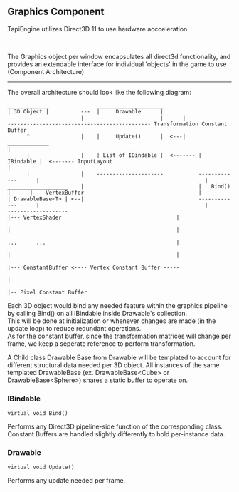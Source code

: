 ﻿## Graphics Component

TapiEngine utilizes Direct3D 11 to use hardware accceleration.  

<br>

The Graphics object per window encapsulates all direct3d functionality, and provides an extendable interface for individual 'objects' in the game to use (Component Architecture)

---
The overall architecture should look like the following diagram:
```
_____________               _____________________
| 3D Object |          ---  |     Drawable      |
-------------          |    --------------------|      |----------------------------------------------------------- Transformation Constant Buffer
      ^                |    |     Update()      |  <---|    _____________                                                           |
      |                |    | List of IBindable |  <------- | IBindable |  <------- InputLayout                                     |
      |                |    ---------------------           -------------      |                                                    |
___________________    |                                    |   Bind()  |      |--- VertexBuffer                                    |
| DrawableBase<T> | <--|                                    -------------      |                                                    |
-------------------                                                            |--- VertexShader                                    |
                                                                               |                                                    |
                                                                               ...      ...                                         |
                                                                               |                                                    |
                                                                               |--- ConstantBuffer <---- Vertex Constant Buffer -----
                                                                                                     |
                                                                                                     |-- Pixel Constant Buffer 
```
Each 3D object would bind any needed feature within the graphics pipeline by calling Bind() on all IBindable inside Drawable's collection.  
This will be done at initialization or whenever changes are made (in the update loop) to reduce redundant operations.  
As for the constant buffer, since the transformation matrices will change per frame, we keep a seperate reference to perform transformation.

A Child class Drawable Base from Drawable will be templated to account for different structural data needed per 3D object.
All instances of the same templated DrawableBase (ex. DrawableBase\<Cube> or DrawableBase\<Sphere>) shares a static buffer to operate on.

### IBindable  
```
virtual void Bind()
```
Performs any Direct3D pipeline-side function of the corresponding class. Constant Buffers are handled slightly differently to hold per-instance data.

### Drawable
```
virtual void Update()
```
Performs any update needed per frame.